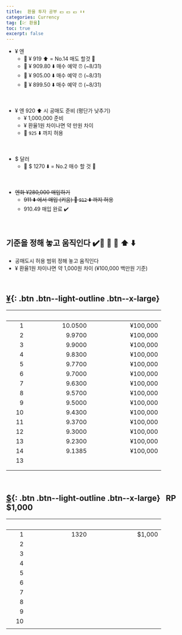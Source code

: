```yaml
---
title:  환율 투자 공부 💵 💴 💶 ⬇️⬆️
categories: Currency
tag: [💹 환율]
toc: true
excerpt: false
---
```

+ ¥ 엔
  - 🐼 ¥ 919 ⬆️ = No.14 매도 할것 📌
  - 🦁 ¥ 909.80 ⬇️ 매수 예약 ⏰ (~8/31)
  - 🦁 ¥ 905.00 ⬇️ 매수 예약 ⏰ (~8/31)
  - 🦁 ¥ 899.50 ⬇️ 매수 예약 ⏰ (~8/31)

<br>

+ ¥ 엔 920 ⬆️ 시 공매도 준비 (평단가 낮추기)
  - ¥ 1,000,000 준비
  - ¥ 환율1원 차이나면 약 만원 차이
  - 🫸 `925` ⬇️ 까지 허용

<br>

+ $ 달러
  - 🦁 $ 1270 ⬇️ = No.2 매수 할 것 📌

<br>

+ ~~엔화 ¥280,000 매입하기~~
  - ~~911 ⬇️ 에서 매입 (키움) 🫸 `912` ⬇️ 까지 허용~~
  - 910.49 매입 완료 ✔️



<br>

## 기준을 정해 놓고 움직인다 ✔️🫸 🦁 🐼  ⬆️ ⬇️
+ 공매도시 허용 범위 정해 놓고 움직인다
+ ¥ 환율1원 차이나면 약 1,000원 차이 (¥100,000 백만원 기준)

 
<br>


## [¥](https://docs.google.com/spreadsheets/d/1IqL_8FAx_kYtlc0KbnADYPbnJXeQJpRt/edit#gid=70412786){: .btn .btn--light-outline .btn--x-large} &nbsp;



| &nbsp; &nbsp; &nbsp; &nbsp; &nbsp; | &nbsp; &nbsp;&nbsp; &nbsp; &nbsp; &nbsp; &nbsp; &nbsp; &nbsp; &nbsp; &nbsp; &nbsp; &nbsp; &nbsp; &nbsp; &nbsp; &nbsp; &nbsp; &nbsp; | &nbsp; &nbsp; &nbsp; &nbsp; &nbsp; &nbsp; &nbsp; &nbsp; &nbsp; &nbsp; &nbsp; &nbsp; &nbsp; &nbsp; &nbsp; &nbsp; &nbsp; &nbsp; &nbsp; &nbsp; &nbsp; |
|---:|--------:|---------:|
|  1 | 10.0500 | ¥100,000 |
|  2 |  9.9700 | ¥100,000 |
|  3 |  9.9000 | ¥100,000 |
|  4 |  9.8300 | ¥100,000 |
|  5 |  9.7700 | ¥100,000 |
|  6 |  9.7000 | ¥100,000 |
|  7 |  9.6300 | ¥100,000 |
|  8 |  9.5700 | ¥100,000 |
|  9 |  9.5000 | ¥100,000 |
| 10 |  9.4300 | ¥100,000 |
| 11 |  9.3700 | ¥100,000 |
| 12 |  9.3000 | ¥100,000 |
| 13 |  9.2300 | ¥100,000 |
| 14 |  9.1385 | ¥100,000 |
| 13 |         |          |
|    |         |          |
|    |         |          |


<br>


## [$](https://docs.google.com/spreadsheets/d/1IqL_8FAx_kYtlc0KbnADYPbnJXeQJpRt/edit#gid=1043984204){: .btn .btn--light-outline .btn--x-large} &nbsp; RP $1,000

| &nbsp; &nbsp; &nbsp; &nbsp; &nbsp; | &nbsp; &nbsp;&nbsp; &nbsp; &nbsp; &nbsp; &nbsp; &nbsp; &nbsp; &nbsp; &nbsp; &nbsp; &nbsp; &nbsp; &nbsp; &nbsp; &nbsp; &nbsp; &nbsp; | &nbsp; &nbsp; &nbsp; &nbsp; &nbsp; &nbsp; &nbsp; &nbsp; &nbsp; &nbsp; &nbsp; &nbsp; &nbsp; &nbsp; &nbsp; &nbsp; &nbsp; &nbsp; &nbsp; &nbsp; &nbsp; |
|---:|--------:|---------:|
|  1 |    1320 |   $1,000 |
|  2 |         |          |
|  3 |         |          |
|  4 |         |          |
|  5 |         |          |
|  6 |         |          |
|  7 |         |          |
|  8 |         |          |
|  9 |         |          |
| 10 |         |          |
|    |         |          |


